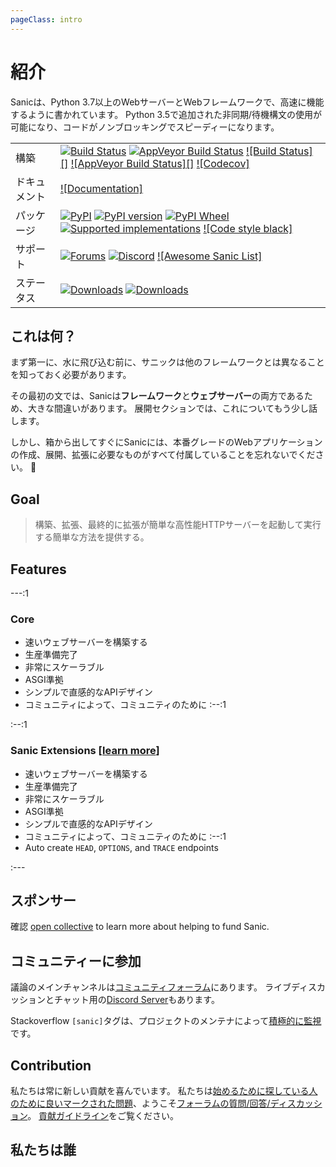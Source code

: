 ```yaml
---
pageClass: intro
---
```


# 紹介

Sanicは、Python 3.7以上のWebサーバーとWebフレームワークで、高速に機能するように書かれています。 Python 3.5で追加された非同期/待機構文の使用が可能になり、コードがノンブロッキングでスピーディーになります。

|        |                                                                                                                                         |
| ------ | --------------------------------------------------------------------------------------------------------------------------------------- |
| 構築     | [![Build Status][1]][1] [![AppVeyor Build Status][3]][2] [!\[Build Status\]\[\]][1] [!\[AppVeyor Build Status\]\[\]][2] [![Codecov]][3] |
| ドキュメント | [![Documentation]][4]                                                                                                                   |
| パッケージ  | [![PyPI][9]][5] [![PyPI version][11]][5] [![PyPI Wheel][13]][6] [![Supported implementations][15]][6] [![Code style black]][7]          |
| サポート   | [![Forums][18]][8] [![Discord][20]][9] [![Awesome Sanic List]][10]                                                                      |
| ステータス  | [![Downloads][23]][11] [![Downloads][25]][11]                                                                                           |

## これは何？

まず第一に、水に飛び込む前に、サニックは他のフレームワークとは異なることを知っておく必要があります。

その最初の文では、Sanicは**フレームワーク**と**ウェブサーバー**の両方であるため、大きな間違いがあります。 展開セクションでは、これについてもう少し話します。

しかし、箱から出してすぐにSanicには、本番グレードのWebアプリケーションの作成、展開、拡張に必要なものがすべて付属していることを忘れないでください。 :rocket:

## Goal

> 構築、拡張、最終的に拡張が簡単な高性能HTTPサーバーを起動して実行する簡単な方法を提供する。
## Features

---:1

### Core

- 速いウェブサーバーを構築する
- 生産準備完了
- 非常にスケーラブル
- ASGI準拠
- シンプルで直感的なAPIデザイン
- コミュニティによって、コミュニティのために :--:1

:--:1

### Sanic Extensions [[learn more](../plugins/sanic-ext/getting-started.md)]

- 速いウェブサーバーを構築する
- 生産準備完了
- 非常にスケーラブル
- ASGI準拠
- シンプルで直感的なAPIデザイン
- コミュニティによって、コミュニティのために :--:1
- Auto create `HEAD`, `OPTIONS`, and `TRACE` endpoints

:---



## スポンサー

確認 [open collective](https://opencollective.com/sanic-org) to learn more about helping to fund Sanic.


## コミュニティーに参加

議論のメインチャンネルは[コミュニティフォーラム](https://community.sanicframework.org/)にあります。 ライブディスカッションとチャット用の[Discord Server](https://discord.gg/FARQzAEMAA)もあります。

Stackoverflow `[sanic]`タグは、プロジェクトのメンテナによって[積極的に監視](https://stackoverflow.com/questions/tagged/sanic)です。

## Contribution

私たちは常に新しい貢献を喜んでいます。 私たちは[始めるために探している人のために良いマークされた問題](https://github.com/sanic-org/sanic/issues?q=is%3Aopen+is%3Aissue+label%3Abeginner)、ようこそ[フォーラムの質問/回答/ディスカッション](https://community.sanicframework.org/)。 [貢献ガイドライン](https://github.com/sanic-org/sanic/blob/master/CONTRIBUTING.rst)をご覧ください。

## 私たちは誰

<Contributions />

[1]: https://travis-ci.com/sanic-org/sanic.svg?branch=master
[20]: https://img.shields.io/discord/812221182594121728?logo=discord
[23]: https://pepy.tech/badge/sanic/month
[25]: https://pepy.tech/badge/sanic/week
[15]: https://img.shields.io/pypi/implementation/sanic.svg
[13]: https://img.shields.io/pypi/wheel/sanic.svg
[11]: https://img.shields.io/pypi/pyversions/sanic.svg
[18]: https://img.shields.io/badge/forums-community-ff0068.svg
[3]: https://ci.appveyor.com/api/projects/status/d8pt3ids0ynexi8c/branch/master?svg=true
[9]: https://img.shields.io/pypi/v/sanic.svg
[1]: https://travis-ci.com/sanic-org/sanic
[1]: https://travis-ci.com/sanic-org/sanic
[2]: https://ci.appveyor.com/project/sanic-org/sanic
[2]: https://ci.appveyor.com/project/sanic-org/sanic
[3]: https://codecov.io/gh/sanic-org/sanic
[4]: http://sanic.readthedocs.io/en/latest/?badge=latest
[5]: https://pypi.python.org/pypi/sanic/
[5]: https://pypi.python.org/pypi/sanic/
[6]: https://pypi.python.org/pypi/sanic
[6]: https://pypi.python.org/pypi/sanic
[7]: https://github.com/ambv/black
[8]: https://community.sanicframework.org/
[9]: https://discord.gg/FARQzAEMAA
[10]: https://github.com/mekicha/awesome-sanic
[11]: https://pepy.tech/project/sanic
[11]: https://pepy.tech/project/sanic

